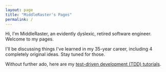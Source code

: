 ```yaml
---
layout: page
title: "MiddleRaster's Pages"
permalink: /
---
```


Hi, I'm MiddleRaster, an evidently dyslexic, retired software engineer.
Welcome to my pages.

I'll be discussing things I've learned in my 35-year career, 
including 4 completely original ideas. Stay tuned for those.

Without further ado, here are my [test-driven development (TDD) tutorials](/TDD/tutorials.html).
